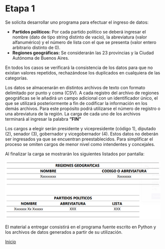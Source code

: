 # Etapa 1
Se solicita desarrollar uno programa para efectuar el ingreso de datos:

- **Partidos políticos:** Por cada partido político se deberá ingresar el nombre (dato de tipo string distinto de vacío), la abreviatura (valor alfanumérico) y el número de lista con el que se presenta (valor entero arbitrario distinto de 0).
- **Regiones geográficas:** Se considerarán las 23 provincias y la Ciudad Autónoma de Buenos Aires.

En todos los casos se verificará la consistencia de los datos para que no existan valores repetidos, rechazándose los duplicados en cualquiera de las categorías.

Los datos se almacenarán en distintos archivos de texto con formato delimitado por punto y coma (CSV). A cada registro del archivo de regiones geográficas se le añadirá un campo adicional con un identificador único, el que se utilizará posteriormente a fin de codificar la información en los demás archivos. Para este propósito podrá utilizarse el número de registro o una abreviatura de la región. La carga de cada uno de los archivos terminará al ingresar la palabra **“FIN”**

Los cargos a elegir serán presidente y vicepresidente (código 1), diputado (2), senador (3), gobernador y vicegobernador (4). Estos datos no deberán ser ingresados ya que se encuentran preestablecidos. Para simplificar el proceso se omiten cargos de menor nivel como intendentes y concejales.

Al finalizar la carga se mostrarán los siguientes listados por pantalla:

![](img/Captura.PNG)

El material a entregar consistirá en el programa fuente escrito en Python y los archivos de datos generados a partir de su utilización.

[Inicio](../README.md)